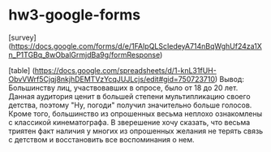 # hw3-google-forms
[survey] (https://docs.google.com/forms/d/e/1FAIpQLScIedeyA714nBqWghUf24za1Xn_P1TGBq_8wObalGrmjdBa9g/formResponse)

[table] (https://docs.google.com/spreadsheets/d/1-knL31fUH-ObvVWrf5Cjqj8nkjhDEMTVzYcqJUJLcjs/edit#gid=750723710)
 Вывод: 
Большинству лиц, участвовавших в опросе, было от 18 до 20 лет. Данная аудитория ценит в большей степени мультипликацию своего детства, поэтому "Ну, погоди" получил значительно больше голосов. Кроме того, большинство из опрошенных весьма неплохо ознакомлены с классикой кинематографа. В зверешение хочу сказать, что весьма триятен факт наличия у многих из опрошенных желания не терять связь с детством и восстановить все воспоминания о нем.
